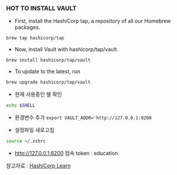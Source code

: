 ### HOT TO INSTALL VAULT

- First, install the HashiCorp tap, a repository of all our Homebrew packages.

```bash
brew tap hashicorp/tap
```

- Now, install Vault with hashicorp/tap/vault.

```bash
brew install hashicorp/tap/vault
```

- To update to the latest, run

```bash
brew upgrade hashicorp/tap/vault
```

- 현재 사용중인 쉘 확인

```bash
echo $SHELL
```

- 환경변수 추가
  `export VAULT_ADDR='http://127.0.0.1:8200`

- 설정파일 새로고침

```bash
source ~/.zshrc
```

- http://127.0.0.1:8200 접속 token : education

참고자료 : [HashiCorp Learn](https://learn.hashicorp.com/tutorials/terraform/secrets-vault?in=terraform/certification-associate-tutorials)

